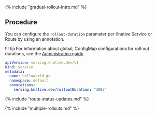 {% include "gradual-rollout-intro.md" %}

## Procedure

You can configure the `rollout-duration` parameter per Knative Service or Route by using an annotation.

!!! tip
    For information about global, ConfigMap configurations for roll-out durations, see the [Administration guide](../../admin/serving/rolling-out-latest-revision-configmap.md).

```yaml
apiVersion: serving.knative.dev/v1
kind: Service
metadata:
  name: helloworld-go
  namespace: default
  annotations:
    serving.knative.dev/rolloutDuration: "380s"
```

{% include "route-status-updates.md" %}

{% include "multiple-rollouts.md" %}
